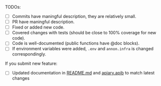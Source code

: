 TODOs:
- [ ] Commits have maningful description, they are relatively small.
- [ ] PR have maningful description.
- [ ] Fixed or added new code.
- [ ] Covered changes with tests (should be close to 100% coverage for new code).
- [ ] Code is well-documented (public functions have @doc blocks).
- [ ] If environment variables were added, `.env` and `annon.infra` is changed correspondingly.

If you submit new feature:
- [ ] Updated documentation in [README.md](README.md) and [apiary.apib](apiary.apib) to match latest changes
